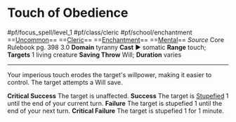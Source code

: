 # Touch of Obedience
#pf/focus_spell/level_1 #pf/class/cleric #pf/school/enchantment 
==[Uncommon](../../../Traits/Uncommon.md)== ==[Cleric](../../../Traits/Cleric.md)== ==[Enchantment](../../../Traits/Enchantment.md)== ==[Mental](../../../Traits/Mental.md)==
*Source* Core Rulebook pg. 398 3.0
**Domain** tyranny
**Cast** ► somatic
**Range** touch; **Targets** 1 living creature
**Saving Throw** Will; **Duration** varies

---
Your imperious touch erodes the target's willpower, making it easier to control. The target attempts a Will save.

**Critical Success** The target is unaffected.
**Success** The target is [Stupefied](../../../Conditions/Stupefied.md) 1 until the end of your current turn.
**Failure** The target is stupefied 1 until the end of your next turn.
**Critical Failure** The target is stupefied 1 for 1 minute.